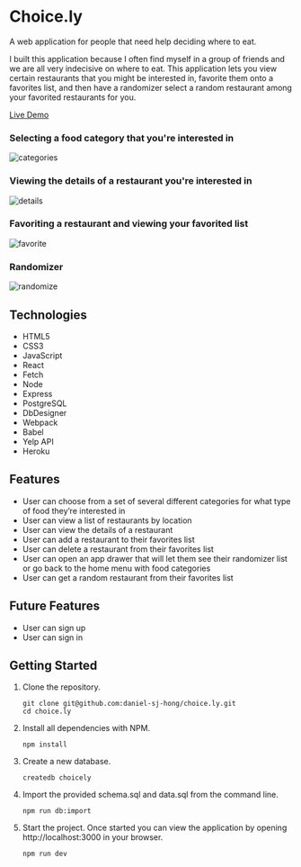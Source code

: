 # Choice.ly

A web application for people that need help deciding where to eat.

I built this application because I often find myself in a group of friends and we are all very indecisive on where to eat. This application lets you view certain restaurants that you might be interested in, favorite them onto a favorites list, and then have a randomizer select a random restaurant among your favorited restaurants for you.

[Live Demo](https://choice-ly.herokuapp.com/#)

### Selecting a food category that you're interested in
![categories](https://user-images.githubusercontent.com/80491609/137402905-ffc2ef92-04dd-40f1-957f-2ce347e512d4.gif)
### Viewing the details of a restaurant you're interested in
![details](https://user-images.githubusercontent.com/80491609/137402937-518db01e-2a97-4465-bbc3-6c2f1349678a.gif)
### Favoriting a restaurant and viewing your favorited list
![favorite](https://user-images.githubusercontent.com/80491609/137402951-fdd55dac-e498-495e-904a-cd0bea0527d8.gif)
### Randomizer
![randomize](https://user-images.githubusercontent.com/80491609/137402973-5f4c5219-5828-4957-9d0e-64d1017985c6.gif)

## Technologies

* HTML5
* CSS3
* JavaScript
* React
* Fetch
* Node
* Express
* PostgreSQL
* DbDesigner
* Webpack
* Babel
* Yelp API
* Heroku

## Features

- User can choose from a set of several different categories for what type of food they’re interested in
- User can view a list of restaurants by location
- User can view the details of a restaurant
- User can add a restaurant to their favorites list
- User can delete a restaurant from their favorites list
- User can open an app drawer that will let them see their randomizer list or go back to the home menu with food categories
- User can get a random restaurant from their favorites list

## Future Features

- User can sign up
- User can sign in

## Getting Started

1. Clone the repository.

    ```shell
    git clone git@github.com:daniel-sj-hong/choice.ly.git
    cd choice.ly
    ```

1. Install all dependencies with NPM.

    ```shell
    npm install
    ```

1. Create a new database.

    ```shell
    createdb choicely
    ```

1. Import the provided schema.sql and data.sql from the command line.

    ```shell
    npm run db:import
    ```

1. Start the project. Once started you can view the application by opening http://localhost:3000 in your browser.

    ```shell
    npm run dev
    ```
